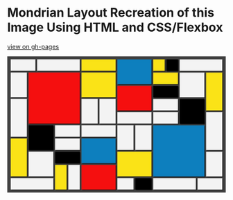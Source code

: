 # Mondrian Layout Recreation of this Image Using HTML and CSS/Flexbox

[view on gh-pages](https://jennypenfield.github.io/mondrian-flexbox-layout/)

![Mondrian](mondrian.jpg)
